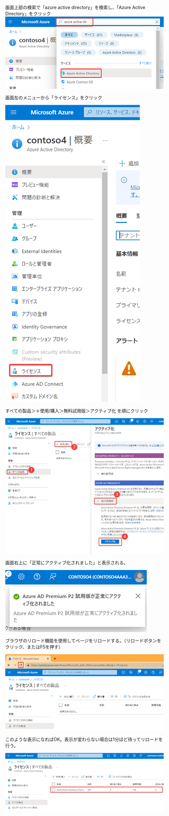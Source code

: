 画面上部の検索で「azure active directory」を検索し、「Azure Active Directory」をクリック
![](images/ss-2022-07-17-02-47-08.png)


画面左のメニューから「ライセンス」をクリック

![](images/ss-2022-07-17-02-48-35.png)

すべての製品＞＋使用/購入＞無料試用版＞アクティブ化 を順にクリック

![](images/ss-2022-07-17-02-49-32.png)

画面右上に「正常にアクティブ化されました」と表示される。

![](images/ss-2022-07-17-02-50-21.png)

ブラウザのリロード機能を使用してページをリロードする。（リロードボタンをクリック、またはF5を押す）

![](images/ss-2022-07-17-02-52-39.png)

このような表示になればOK。表示が変わらない場合は1分ほど待ってリロードを行う。

![](images/ss-2022-07-17-02-53-42.png)